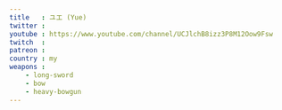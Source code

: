 ```yaml
---
title   : ユエ (Yue)
twitter : 
youtube : https://www.youtube.com/channel/UCJlchB8izz3P8M12Oow9Fsw
twitch  : 
patreon : 
country : my
weapons :
    - long-sword
    - bow
    - heavy-bowgun
---
```



